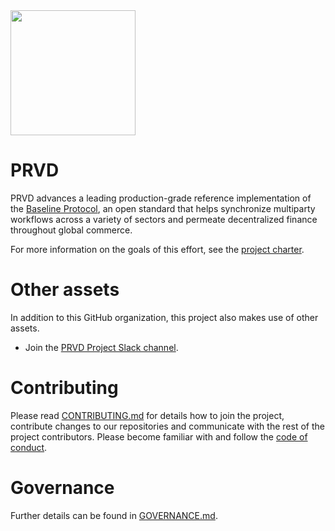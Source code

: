 <img src="artwork/prvd.png" width="200">

# PRVD

PRVD advances a leading production-grade reference implementation of the [Baseline Protocol](http://baseline-protocol.org/), an open standard that helps synchronize multiparty workflows across a variety of sectors and permeate decentralized finance throughout global commerce.

For more information on the goals of this effort, see the [project charter](https://github.com/prvd-oasis/oasis-open-project/blob/main/CHARTER.md). 


# Other assets

In addition to this GitHub organization, this project also makes use of other assets. 

- Join the [PRVD Project Slack channel](https://join.slack.com/t/prvd-project/shared_invite/zt-19jub2efm-9tymO0VjwTjpLafDMawuxw).

# Contributing

Please read [CONTRIBUTING.md](CONTRIBUTING.md) for details how to join the project, contribute changes to our repositories and communicate with the rest of the project contributors. Please become familiar with and follow the [code of conduct](CODE-OF-CONDUCT.md).

# Governance

 Further details can be found in [GOVERNANCE.md](GOVERNANCE.md).
